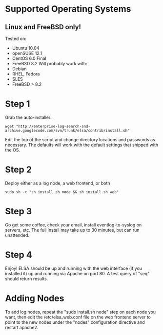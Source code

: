 # Supported Operating Systems #
## Linux and FreeBSD only! ##
Tested on:
  * Ubuntu 10.04
  * openSUSE 12.1
  * CentOS 6.0 Final
  * FreeBSD 8.2
Will probably work with:
  * Debian
  * RHEL, Fedora
  * SLES
  * FreeBSD > 8.2

# Step 1 #
Grab the auto-installer:
```
wget "http://enterprise-log-search-and-archive.googlecode.com/svn/trunk/elsa/contrib/install.sh"
```
Edit the top of the script and change directory locations and passwords as necessary.  The defaults will work with the default settings that shipped with the OS.
# Step 2 #
Deploy either as a log node, a web frontend, or both
```
sudo sh -c "sh install.sh node && sh install.sh web"
```
# Step 3 #
Go get some coffee, check your email, install eventlog-to-syslog on servers, etc.  The full install may take up to 30 minutes, but can run unattended.
# Step 4 #
Enjoy!  ELSA should be up and running with the web interface (if you installed it) up and running via Apache on port 80.  A test query of "seq" should return results.
# Adding Nodes #
To add log nodes, repeat the "sudo install.sh node" step on each node you want, then edit the /etc/elsa\_web.conf file on the web frontend server to point to the new nodes under the "nodes" configuration directive and restart apache2.